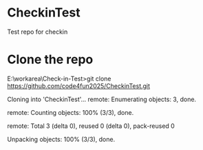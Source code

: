 # CheckinTest
Test repo for checkin
# Clone the repo
E:\workarea\Check-in-Test>git clone https://github.com/code4fun2025/CheckinTest.git

Cloning into 'CheckinTest'...
remote: Enumerating objects: 3, done.

remote: Counting objects: 100% (3/3), done.

remote: Total 3 (delta 0), reused 0 (delta 0), pack-reused 0

Unpacking objects: 100% (3/3), done.
